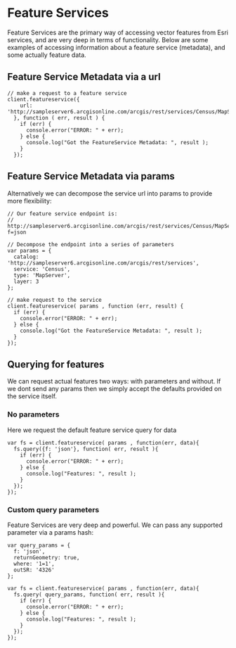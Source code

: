 # Feature Services

Feature Services are the primary way of accessing vector features from Esri services, and are very deep in terms of functionality. Below are some examples of accessing information about a feature service (metadata), and some actually feature data. 


## Feature Service Metadata via a url

    // make a request to a feature service
    client.featureservice({
        url: 'http://sampleserver6.arcgisonline.com/arcgis/rest/services/Census/MapServer/3'
      }, function ( err, result ) {
        if (err) {
          console.error("ERROR: " + err);
        } else {
          console.log("Got the FeatureService Metadata: ", result );
        }
      });


## Feature Service Metadata via params 

Alternatively we can decompose the service url into params to provide more flexibility:

    // Our feature service endpoint is: 
    // http://sampleserver6.arcgisonline.com/arcgis/rest/services/Census/MapServer/3?f=json

    // Decompose the endpoint into a series of parameters
    var params = {
      catalog: 'http://sampleserver6.arcgisonline.com/arcgis/rest/services',
      service: 'Census',
      type: 'MapServer',
      layer: 3
    };

    // make request to the service 
    client.featureservice( params , function (err, result) {
      if (err) {
        console.error("ERROR: " + err);
      } else {
        console.log("Got the FeatureService Metadata: ", result );
      }
    });


## Querying for features 

We can request actual features two ways: with parameters and without. If we dont send any params then we simply accept the defaults provided on the service itself. 

### No parameters

Here we request the default feature service query for data 

    var fs = client.featureservice( params , function(err, data){
      fs.query({f: 'json'}, function( err, result ){
        if (err) {
          console.error("ERROR: " + err);
        } else {
          console.log("Features: ", result );
        }
      });
    }); 

### Custom query parameters

Feature Services are very deep and powerful. We can pass any supported parameter via a params hash: 
    
    var query_params = {
      f: 'json',
      returnGeometry: true,
      where: '1=1',
      outSR: '4326'
    };

    var fs = client.featureservice( params , function(err, data){
      fs.query( query_params, function( err, result ){
        if (err) {
          console.error("ERROR: " + err);
        } else {
          console.log("Features: ", result );
        }
      });
    });



